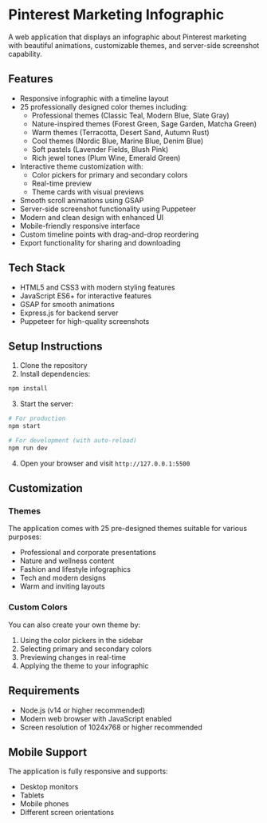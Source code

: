 # Pinterest Marketing Infographic

A web application that displays an infographic about Pinterest marketing with beautiful animations, customizable themes, and server-side screenshot capability.

## Features

- Responsive infographic with a timeline layout
- 25 professionally designed color themes including:
  - Professional themes (Classic Teal, Modern Blue, Slate Gray)
  - Nature-inspired themes (Forest Green, Sage Garden, Matcha Green)
  - Warm themes (Terracotta, Desert Sand, Autumn Rust)
  - Cool themes (Nordic Blue, Marine Blue, Denim Blue)
  - Soft pastels (Lavender Fields, Blush Pink)
  - Rich jewel tones (Plum Wine, Emerald Green)
- Interactive theme customization with:
  - Color pickers for primary and secondary colors
  - Real-time preview
  - Theme cards with visual previews
- Smooth scroll animations using GSAP
- Server-side screenshot functionality using Puppeteer
- Modern and clean design with enhanced UI
- Mobile-friendly responsive interface
- Custom timeline points with drag-and-drop reordering
- Export functionality for sharing and downloading

## Tech Stack

- HTML5 and CSS3 with modern styling features
- JavaScript ES6+ for interactive features
- GSAP for smooth animations
- Express.js for backend server
- Puppeteer for high-quality screenshots

## Setup Instructions

1. Clone the repository
2. Install dependencies:

```bash
npm install
```

3. Start the server:

```bash
# For production
npm start

# For development (with auto-reload)
npm run dev
```

4. Open your browser and visit `http://127.0.0.1:5500`

## Customization

### Themes
The application comes with 25 pre-designed themes suitable for various purposes:
- Professional and corporate presentations
- Nature and wellness content
- Fashion and lifestyle infographics
- Tech and modern designs
- Warm and inviting layouts

### Custom Colors
You can also create your own theme by:
1. Using the color pickers in the sidebar
2. Selecting primary and secondary colors
3. Previewing changes in real-time
4. Applying the theme to your infographic

## Requirements

- Node.js (v14 or higher recommended)
- Modern web browser with JavaScript enabled
- Screen resolution of 1024x768 or higher recommended

## Mobile Support

The application is fully responsive and supports:
- Desktop monitors
- Tablets
- Mobile phones
- Different screen orientations 
